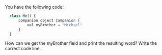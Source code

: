 You have the following code:
```js
  class Me() {
      companion object Companion {
          val myBrother = "Michael"
      }
  }
```
How can we get the myBrother field and print the resulting word? Write the correct code line.

